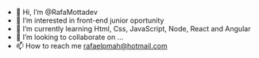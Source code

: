 - 👋 Hi, I’m @RafaMottadev
- 👀 I’m interested in front-end junior oportunity
- 🌱 I’m currently learning Html, Css, JavaScript, Node, React and Angular
- 💞️ I’m looking to collaborate on ...
- 📫 How to reach me rafaelpmah@hotmail.com 

<!---
RafaMottadev/RafaMottadev is a ✨ special ✨ repository because its `README.md` (this file) appears on your GitHub profile.
You can click the Preview link to take a look at your changes.
--->
